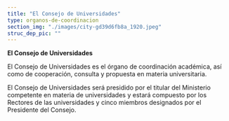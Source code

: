 ```yaml
---
title: "El Consejo de Universidades"
type: organos-de-coordinacion
section_img: "./images/city-gd39d6fb8a_1920.jpeg"
struc_dep_pic: ""
---
```

**El Consejo de Universidades**

El Consejo de Universidades es el órgano de coordinación académica, así como de cooperación, consulta y propuesta en materia universitaria.  

El Consejo de Universidades será presidido por el titular del Ministerio competente en materia de universidades y estará compuesto por los Rectores de las universidades y cinco miembros designados por el Presidente del Consejo.

